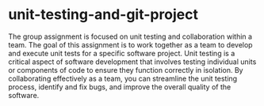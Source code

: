 # unit-testing-and-git-project
The group assignment is focused on unit testing and collaboration within a team. 
The goal of this assignment is to work together as a team to develop and execute unit tests for a specific software project. 
Unit testing is a critical aspect of software development that involves testing individual units or components of code to ensure they function correctly in isolation. 
By collaborating effectively as a team, you can streamline the unit testing process, identify and fix bugs, and improve the overall quality of the software.
